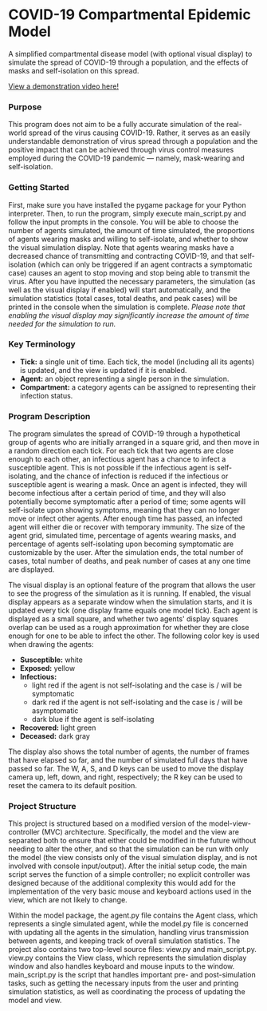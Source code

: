 # COVID-19 Compartmental Epidemic Model

A simplified compartmental disease model (with
optional visual display) to
simulate the spread of COVID-19 through a population, and the effects of
masks and self-isolation on this spread.

[View a demonstration video here!](https://www.youtube.com/watch?v=OvAe2XQ7rRM)

### Purpose

This program does not aim to be a fully accurate simulation of the
real-world spread of the virus causing COVID-19. Rather, it
serves as an easily understandable
demonstration of virus spread through a population and the positive
impact that can be achieved through virus control measures employed
during the COVID-19 pandemic — namely, mask-wearing and self-isolation.

### Getting Started

First, make sure you have installed the pygame package for your Python
interpreter. Then, to run the program, simply execute main_script.py and
follow the input prompts in the console. You will be able to choose the
number of agents simulated, the amount of time simulated, the
proportions of agents wearing masks and willing to self-isolate, and
whether to show the visual simulation display. Note that agents wearing
masks have a decreased chance of transmitting and contracting COVID-19,
and that self-isolation (which can only be triggered if an agent
contracts a symptomatic case) causes an agent to stop moving and stop
being able to transmit the virus. After you have inputted the necessary
parameters, the simulation (as well as the
visual display if enabled) will start automatically, and the simulation
statistics (total cases, total deaths, and peak cases) will be printed
in the console when the simulation is
complete. *Please note that enabling the visual display may
significantly increase the amount of time needed for the simulation to
run.*

### Key Terminology

- **Tick:** a single unit of time. Each tick, the model (including all
its agents) is updated, and the view is updated if it is enabled.
- **Agent:** an object representing a single person in the simulation.
- **Compartment:** a category agents can be assigned to representing
their infection status.

### Program Description

The program simulates the spread of COVID-19 through a
hypothetical group of agents who are initially arranged in a square
grid, and then move in a random direction each tick. For
each tick that two agents are close enough to each other, an infectious
agent has a chance to infect a susceptible agent. This is not possible
if the infectious agent is self-isolating, and the chance of infection
is reduced if the infectious or susceptible agent is wearing a mask.
Once an agent is infected, they will become infectious after a certain
period of time, and they will also potentially become symptomatic
after a period of time; some agents will self-isolate upon
showing symptoms, meaning that they can no longer move or infect other
agents. After enough time has passed, an infected agent will either die
or recover with temporary immunity. The size of the agent grid,
simulated time, percentage of agents wearing masks, and percentage of
agents self-isolating upon becoming symptomatic are customizable by the
user. After the simulation ends, the total number of cases, total number
of deaths, and peak number of cases at any one time are displayed.

The visual display is an optional feature of the program that allows the
user to see the progress of the simulation as it is running. If enabled,
the visual display appears as a separate window when the simulation
starts, and it is updated every tick (one display frame equals one model
tick). Each agent is displayed as a small square, and whether two
agents' display squares overlap can be used as a rough approximation for
whether they are close enough for one to be able to infect the other.
The following color key is used when drawing the agents:

* **Susceptible:** white
* **Exposed:** yellow
* **Infectious:**
    * light red if the agent is not self-isolating and the case is /
      will be symptomatic
    * dark red if the agent is not self-isolating and the case is / will
      be asymptomatic
    * dark blue if the agent is self-isolating
* **Recovered:** light green
* **Deceased:** dark gray

The display also shows the total number of agents, the number of
frames that have elapsed so far, and the number of simulated full days
that have passed so far. The W, A, S, and D keys can be used to move the
display camera up, left, down, and right, respectively; the R key can be
used to reset the camera to its default position.

### Project Structure

This project is structured based on a modified version of the
model-view-controller (MVC) architecture. Specifically, the model and
the view are separated both to ensure that either could be modified in
the future without needing to alter the other, and so that the
simulation
can be run with only the model (the view consists only of the visual
simulation display, and is not involved with console input/output).
After the initial setup code, the main script serves the function of a
simple controller; no explicit controller was designed because of the
additional complexity this would add for the implementation of the very
basic mouse and
keyboard actions used in the view, which are not likely to change.

Within the model package, the agent.py file contains the Agent class,
which represents a single
simulated agent, while the model.py file is concerned with updating all
the agents in the simulation, handling virus transmission between
agents, and keeping track of overall simulation statistics. The project
also contains two top-level source files: view.py and main_script.py.
view.py
contains the View class, which represents the simulation display window
and also handles keyboard and mouse inputs to the window. main_script.py
is the script that handles important pre- and post-simulation tasks,
such as getting the necessary inputs from the user and printing
simulation statistics, as well as coordinating the process of updating
the model and view.
